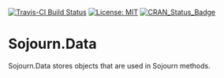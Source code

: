 
<!-- README.md is generated from README.Rmd. Please edit that file -->

[![Travis-CI Build
Status](https://travis-ci.com/paulhibbing/Sojourn.Data.svg?branch=master)](https://travis-ci.com/paulhibbing/Sojourn.Data)
[![License:
MIT](https://img.shields.io/badge/License-MIT-yellow.svg)](https://opensource.org/licenses/MIT)
[![CRAN\_Status\_Badge](http://www.r-pkg.org/badges/version/Sojourn.Data)](https://cran.r-project.org/package=Sojourn.Data)

# Sojourn.Data

Sojourn.Data stores objects that are used in Sojourn methods.
